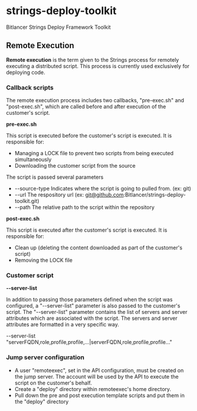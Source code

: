 strings-deploy-toolkit
======================

Bitlancer Strings Deploy Framework Toolkit

## Remote Execution

**Remote execution** is the term given to the Strings process for remotely executing a distributed script. This process is 
currently used exclusively for deploying code.


### Callback scripts

The remote execution process includes two callbacks, "pre-exec.sh" and "post-exec.sh", which are called before and after execution of the customer's script.

**pre-exec.sh**

This script is executed before the customer's script is executed. It is responsible for:
* Managing a LOCK file to prevent two scripts from being executed simultaneously
* Downloading the customer script from the source

The script is passed several parameters
* --source-type Indicates where the script is going to pulled from. (ex: git)
* --url The respository url (ex: git@github.com:Bitlancer/strings-deploy-toolkit.git)
* --path The relative path to the script within the repository

**post-exec.sh**

This script is executed after the customer's script is executed. It is responsible for:
* Clean up (deleting the content downloaded as part of the customer's script)
* Removing the LOCK file

### Customer script

**--server-list**

In addition to passing those parameters defined when the script was configured, a "--server-list" parameter is also passed
to the customer's script. The "--server-list" parameter contains the list of servers and server attributes which are 
associated with the script. The servers and server attributes are formatted in a very specific way.

--server-list "serverFQDN,role,profile,profile,...|serverFQDN,role,profile,profile..."


### Jump server configuration

* A user "remoteexec", set in the API configuration, must be created on the jump server. The account will be used by the API to execute the script on the customer's behalf.
* Create a "deploy" directory within remoteexec's home directory.
* Pull down the pre and post execution template scripts and put them in the "deploy" directory


